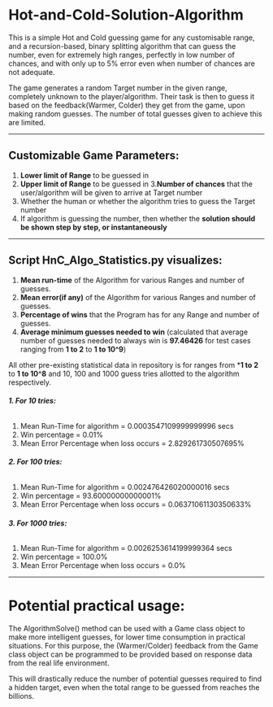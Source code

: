 # Hot-and-Cold-Solution-Algorithm


This is a simple Hot and Cold guessing game for any customisable range, and a recursion-based, binary splitting algorithm that can guess the number, even for extremely high ranges, perfectly in low number of chances, and with only up to 5% error even when number of chances are not adequate.

The game generates a random Target number in the given range, completely unknown to the player/algorithm. Their task is then to guess it based on the feedback(Warmer, Colder) they get from the game, upon making random guesses. The number of total guesses given to achieve this are limited.

----

## Customizable Game Parameters:
1. **Lower limit of Range** to be guessed in
2. **Upper limit of Range** to be guessed in
3.**Number of chances** that the user/algorithm will be given to arrive at Target number
4. Whether the human or whether the algorithm tries to guess the Target number
5. If algorithm is guessing the number, then whether the **solution should be shown step by step, or instantaneously**

----

## Script HnC_Algo_Statistics.py visualizes:
1. **Mean run-time** of the Algorithm for various Ranges and number of guesses.
2. **Mean error(if any)** of the Algorithm for various Ranges and number of guesses.
3. **Percentage of wins** that the Program has for any Range and number of guesses.
5. **Average minimum guesses needed to win** (calculated that average number of guesses needed to always win is **97.46426** for test cases ranging from **1 to 2** to **1 to 10^9**)

All other pre-existing statistical data in repository is for ranges from ***1 to 2** to **1 to 10^8** and
10, 100 and 1000 guess tries allotted to the algorithm respectively.

###### **1. For 10 tries:**
1. Mean Run-Time for algorithm = 0.0003547109999999996 secs
2. Win percentage = 0.01%
3. Mean Error Percentage when loss occurs = 2.829261730507695%

###### **2. For 100 tries:**
1. Mean Run-Time for algorithm = 0.002476426020000016 secs
2. Win percentage = 93.60000000000001%
3. Mean Error Percentage when loss occurs = 0.06371061130350633%

###### **3. For 1000 tries:**
1. Mean Run-Time for algorithm = 0.0026253614199999364 secs
2. Win percentage = 100.0%
3. Mean Error Percentage when loss occurs = 0.0%

----

# Potential practical usage:
The AlgorithmSolve() method can be used with a Game class object to make more intelligent guesses, for lower time consumption in practical situations.
For this purpose, the (Warmer/Colder) feedback from the Game class object can be programmed to be provided based on response data from the real life environment. 

This will drastically reduce the number of potential guesses required to find a hidden target, even when the total range to be guessed from reaches the billions.
